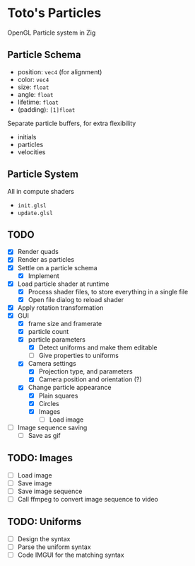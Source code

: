 # Toto's Particles

OpenGL Particle system in Zig

## Particle Schema

- position: `vec4` (for alignment)
- color: `vec4`
- size: `float`
- angle: `float`
- lifetime: `float`
- (padding): `[1]float`

Separate particle buffers, for extra flexibility

- initials
- particles
- velocities

## Particle System

All in compute shaders

- `init.glsl`
- `update.glsl`

## TODO

- [x] Render quads
- [x] Render as particles
- [x] Settle on a particle schema
  - [x] Implement
- [x] Load particle shader at runtime
  - [x] Process shader files, to store everything in a single file
  - [x] Open file dialog to reload shader
- [x] Apply rotation transformation
- [x] GUI
  - [x] frame size and framerate
  - [x] particle count
  - [x] particle parameters
    - [x] Detect uniforms and make them editable
    - [ ] Give properties to uniforms
  - [x] Camera settings
    - [x] Projection type, and parameters
    - [x] Camera position and orientation (?)
  - [x] Change particle appearance
    - [x] Plain squares
    - [x] Circles
    - [x] Images
      - [ ] Load image
- [ ] Image sequence saving
  - [ ] Save as gif

## TODO: Images

- [ ] Load image
- [ ] Save image
- [ ] Save image sequence
- [ ] Call ffmpeg to convert image sequence to video

## TODO: Uniforms

- [ ] Design the syntax
- [ ] Parse the uniform syntax
- [ ] Code IMGUI for the matching syntax

<!-- https://github.com/allyourcodebase/ffmpeg -->
